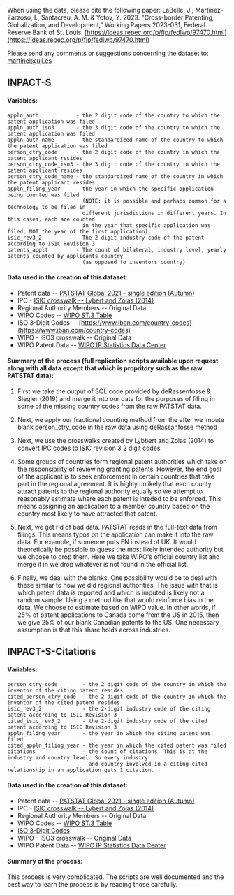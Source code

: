 When using the data, please cite the following paper:
LaBelle, J., Martinez-Zarzoso, I., Santacreu, A. M. & Yotov, Y. 2023. "Cross-border Patenting, Globalization, and Development," Working Papers 2023-031, Federal Reserve Bank of St. Louis. [https://ideas.repec.org/p/fip/fedlwp/97470.html](https://ideas.repec.org/p/fip/fedlwp/97470.html)

Please send any comments or suggestions concerning the dataset to: martinei@uji.es

## INPACT-S

#### Variables:
```
appln_auth            - the 2 digit code of the country to which the patent application was filed
appln_auth_iso3       - the 3 digit code of the country to which the patent application was filed
appln_auth_name       - the standardized name of the country to which the patent application was filed
person_ctry_code      - the 2 digit code of the country in which the patent applicant resides
person_ctry_code_iso3 - the 3 digit code of the country in which the patent applicant resides
person_ctry_code_name - the standardized name of the country in which the patent applicant resides
appln_filing_year     - the year in which the specific application being counted was filed
                        (NOTE: it is possible and perhaps common for a technology to be filed in
                        different jurisdictions in different years. In this cases, each are counted
                        in the year that specific application was filed, NOT the year of the first application).
isic_rev3_2           - The 2-digit industry code of the patent according to ISIC Revision 3
patents_applt         - The count of bilateral, industry level, yearly patents counted by applicants country
                        (as opposed to inventors country)
```

#### Data used in the creation of this dataset:

* Patent data -- [PATSTAT Global 2021 - single edition (Autumn)](https://shop.epo.org/en/Data-and-services/PATSTAT/c/patstat?q=%3Arelevance%3Aperiod%3ABI_ANNUAL&text=#)
* IPC - [ISIC crosswalk -- Lybert and Zolas (2014)](https://sites.google.com/site/nikolaszolas/PatentCrosswalk)
* Regional Authority Members -- Original Data
* WIPO Codes -- [WIPO ST.3 Table](https://www.uspto.gov/patents/apply/applying-online/country-codes-wipo-st3-table#heading-2)
* ISO 3-Digit Codes -- [https://www.iban.com/country-codes](https://www.iban.com/country-codes)
* WIPO - ISO3 crosswalk -- Original Data
* WIPO Patent Data -- [WIPO IP Statistics Data Center](https://www3.wipo.int/ipstats/)

#### Summary of the process (full replication scripts available upon request along with all data except that which is propritory such as the raw PATSTAT data):

1) First we take the output of SQL code provided by deRassenfosse & Siegler (2019) and merge it into our data for the purposes of filling in some of the missing country codes from the raw PATSTAT data.

2) Next, we apply our fractional counting method from the after we impute blank person_ctry_code in the raw data using deRassanfosse method

3) Next, we use the crosswalks created by Lybbert and Zolas (2014) to convert IPC codes to ISIC revision 3 2 digit codes

4) Some groups of countries form regional patent authorities which take on the responsibility of reviewing granting patents. However, the end goal of the applicant is to seek enforcement in certain countries that take part in the regional agreement. It is highly unlikely that each county attract patents to the regional authority equally so we attempt to reasonably estimate where each patent is inteded to be enforced. This means assigning an application to a member country based on the country most likely to have attracted that patent.

5) Next, we get rid of bad data. PATSTAT reads in the full-text data from filings. This means typos on the application can make it into the raw data. For example, if someone puts EN instead of UK. It would theoretically be possible to guess the most likely intended authority but we choose to drop them. Here we take WIPO's official country list and merge it in we drop whatever is not found in the official list.

6) Finally, we deal with the blanks. One possibility would be to deal with these similar to how we did regional authorities. The issue with that is which patent data is reported and which is imputed is likely not a random sample. Using a method like that would reinforce bias in the data. We choose to estimate based on WIPO value. In other words, if 25% of patent applications to Canada come from the US in 2015, then we give 25% of our blank Canadian patents to the US. One necessary assumption is that this share holds across industries.

## INPACT-S-Citations

#### Variables:
```
person_ctry_code        - the 2 digit code of the country in which the inventor of the citing patent resides
cited_person_ctry_code  - the 2 digit code of the country in which the inventor of the cited patent resides
isic_rev3_2             - the 2-digit industry code of the citing patent according to ISIC Revision 3
cited_isic_rev3_2       - the 2-digit industry code of the cited patent according to ISIC Revision 3
appln_filing_year       - the year in which the citing patent was filed
cited_appln_filing_year - the year in which the cited patent was filed
citations               - the count of citations. This is at the industry and country level. So every industry
                          and country involved in a citing-cited relationship in an application gets 1 citation.
```

 #### Data used in the creation of this dataset:

* Patent data -- [PATSTAT Global 2021 - single edition (Autumn)](https://shop.epo.org/en/Data-and-services/PATSTAT/c/patstat?q=%3Arelevance%3Aperiod%3ABI_ANNUAL&text=#)
* IPC - [ISIC crosswalk -- Lybert and Zolas (2014)](https://sites.google.com/site/nikolaszolas/PatentCrosswalk)
* Regional Authority Members -- Original Data
* WIPO Codes -- [WIPO ST.3 Table](https://www.uspto.gov/patents/apply/applying-online/country-codes-wipo-st3-table#heading-2)
* [ISO 3-Digit Codes](https://www.iban.com/country-codes)
* WIPO - ISO3 crosswalk -- Original Data
* WIPO Patent Data -- [WIPO IP Statistics Data Center](https://www3.wipo.int/ipstats/)

#### Summary of the process:

This process is very complicated. The scripts are well documented and the best way to learn the process is by reading those carefully.
